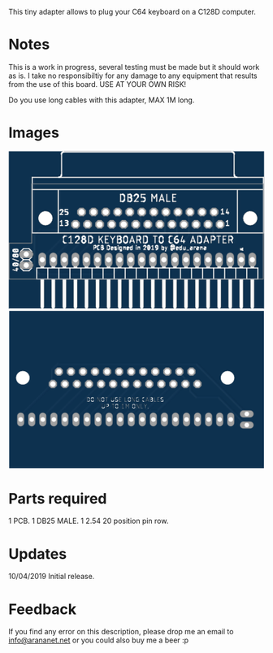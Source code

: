 This tiny adapter allows to plug your C64 keyboard on a C128D computer.

# Notes

This is a work in progress, several testing must be made but it should work as is. I take no responsibiltiy for any damage to any equipment that results from the use of this board. USE AT YOUR OWN RISK!

Do you use long cables with this adapter, MAX 1M long.

# Images

<img src="https://github.com/arananet/C128D-to-C64-KB/blob/master/img/top.png?raw=true" width="700"/>
<img src="https://github.com/arananet/C128D-to-C64-KB/blob/master/img/bottom.png?raw=true" width="700"/>

# Parts required

1 PCB.
1 DB25 MALE.
1 2.54 20 position pin row.

# Updates
10/04/2019 Initial release.

# Feedback
If you find any error on this description, please drop me an email to info@arananet.net or you could also buy me a beer :p
